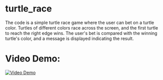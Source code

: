 # turtle_race
The code is a simple turtle race game where the user can bet on a turtle color. Turtles of different colors race across the screen, and the first turtle to 
reach the right edge wins. The user's bet is compared with the winning turtle's color, and a message is displayed indicating the result.
# Video Demo:
[![Video Demo](https://img.youtu.be/Rf0h1ysgZkM.jpg)](https://youtu.be/Rf0h1ysgZkM) 
